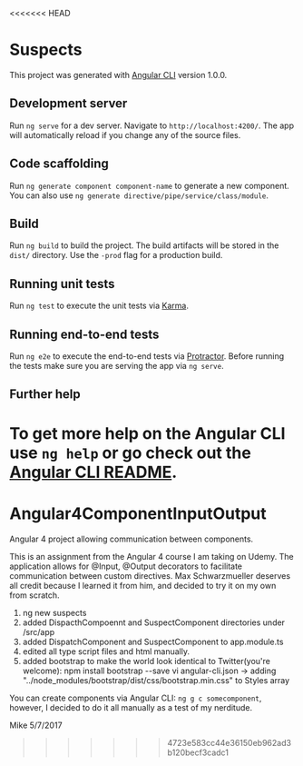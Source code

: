 <<<<<<< HEAD
# Suspects

This project was generated with [Angular CLI](https://github.com/angular/angular-cli) version 1.0.0.

## Development server

Run `ng serve` for a dev server. Navigate to `http://localhost:4200/`. The app will automatically reload if you change any of the source files.

## Code scaffolding

Run `ng generate component component-name` to generate a new component. You can also use `ng generate directive/pipe/service/class/module`.

## Build

Run `ng build` to build the project. The build artifacts will be stored in the `dist/` directory. Use the `-prod` flag for a production build.

## Running unit tests

Run `ng test` to execute the unit tests via [Karma](https://karma-runner.github.io).

## Running end-to-end tests

Run `ng e2e` to execute the end-to-end tests via [Protractor](http://www.protractortest.org/).
Before running the tests make sure you are serving the app via `ng serve`.

## Further help

To get more help on the Angular CLI use `ng help` or go check out the [Angular CLI README](https://github.com/angular/angular-cli/blob/master/README.md).
=======
# Angular4ComponentInputOutput
Angular 4 project allowing communication between components.

This is an assignment from the Angular 4 course I am taking on Udemy.  The application allows for @Input, @Output decorators to facilitate communication between custom directives.  Max Schwarzmueller deserves all credit because I learned it from him, and decided to try it on my own from scratch.

1. ng new suspects
2. added DispacthCompoennt and SuspectComponent directories under /src/app
3. added DispatchComponent and SuspectComponent to app.module.ts
4. edited all type script files and html manually.
5. added bootstrap to make the world look identical to Twitter(you're welcome):
  npm install bootstrap --save
  vi angular-cli.json -> adding "../node_modules/bootstrap/dist/css/bootstrap.min.css" to Styles array
  
  You can create components via Angular CLI: `ng g c somecomponent`, however, I decided to do it all manually as a test of my nerditude.
  
  Mike 5/7/2017
>>>>>>> 4723e583cc44e36150eb962ad3b120becf3cadc1

